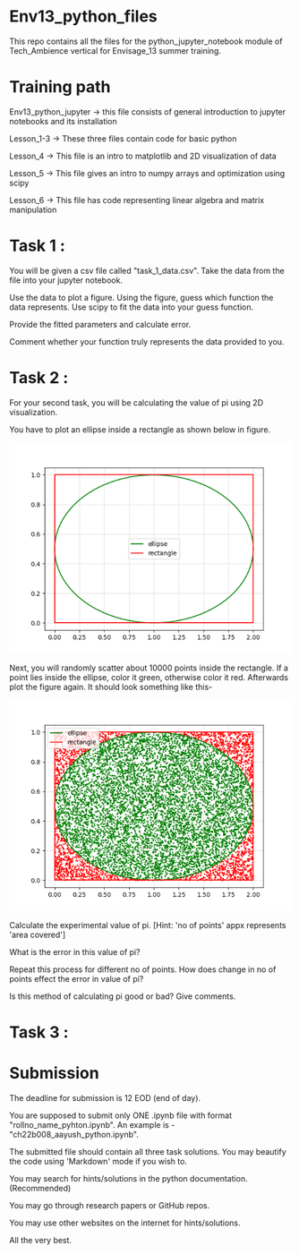 # Env13_python_files
This repo contains all the files for the python_jupyter_notebook module of Tech_Ambience vertical for Envisage_13 summer training.

# Training path
Env13_python_jupyter -> this file consists of general introduction to jupyter notebooks and its installation

Lesson_1-3 -> These three files contain code for basic python

Lesson_4 -> This file is an intro to matplotlib and 2D visualization of data

Lesson_5 -> This file gives an intro to numpy arrays and optimization using scipy

Lesson_6 -> This file has code representing linear algebra and matrix manipulation


# Task 1 :
You will be given a csv file called "task_1_data.csv". Take the data from the file into your jupyter notebook. 

Use the data to plot a figure. Using the figure, guess which function the data represents. Use scipy to fit the data into your guess function. 

Provide the fitted parameters and calculate error. 

Comment whether your function truly represents the data provided to you.

# Task 2 :
For your second task, you will be calculating the value of pi using 2D visualization.

You have to plot an ellipse inside a rectangle as shown below in figure.

![alt text](https://github.com/Bhakna/Env13_python_files/blob/main/task_2_boundary.png?raw=true)

Next, you will randomly scatter about 10000 points inside the rectangle. If a point lies inside the ellipse, color it green, otherwise color it red. Afterwards plot the figure again. It should look something like this-

![alt text](https://github.com/Bhakna/Env13_python_files/blob/main/task_2_dotted.png?raw=true)

Calculate the experimental value of pi. [Hint: 'no of points' appx represents 'area covered'] 

What is the error in this value of pi?

Repeat this process for different no of points. How does change in no of points effect the error in value of pi?

Is this method of calculating pi good or bad? Give comments.


# Task 3 :


# Submission 
The deadline for submission is 12 EOD (end of day).

You are supposed to submit only ONE .ipynb file with format "rollno_name_pyhton.ipynb". An example is - "ch22b008_aayush_python.ipynb".

The submitted file should contain all three task solutions. You may beautify the code using 'Markdown' mode if you wish to.

You may search for hints/solutions in the python documentation. (Recommended)

You may go through research papers or GitHub repos.

You may use other websites on the internet for hints/solutions.

All the very best.
